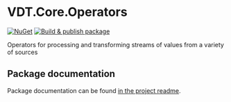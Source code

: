 ﻿# VDT.Core.Operators

[![NuGet](https://img.shields.io/nuget/v/VDT.Core.Operators.svg)](https://www.nuget.org/packages/VDT.Core.Operators/) [![Build & publish package](https://github.com/maikelbos0/VDT.Core.Operators/actions/workflows/Publish.yml/badge.svg)](https://github.com/maikelbos0/VDT.Core.Operators/actions/workflows/Publish.yml)

Operators for processing and transforming streams of values from a variety of sources

## Package documentation

Package documentation can be found [in the project readme](src/VDT.Core.Operators/README.md).
